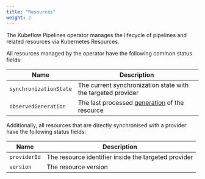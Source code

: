 ```yaml
---
title: "Resources"
weight: 2
---
```


The Kubeflow Pipelines operator manages the lifecycle of pipelines and related resources via Kubernetes Resources.

All resources managed by the operator have the following common status fields:

| Name                   | Description                                                                                                                                     |
|------------------------|-------------------------------------------------------------------------------------------------------------------------------------------------|
| `synchronizationState` | The current synchronization state with the targeted provider                                                                                    |
| `observedGeneration`   | The last processed [generation](https://kubernetes.io/docs/reference/kubernetes-api/common-definitions/object-meta/#ObjectMeta) of the resource |

Additionally, all resources that are directly synchronised with a provider have the following status fields:

| Name                   | Description                                          |
|------------------------|------------------------------------------------------|
| `providerId`           | The resource identifier inside the targeted provider |
| `version`              | The resource version                                 |
